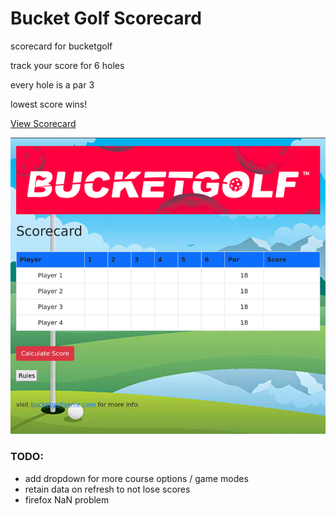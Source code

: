 
# Bucket Golf Scorecard

scorecard for bucketgolf

track your score for 6 holes

every hole is a par 3

lowest score wins!

[View Scorecard](https://chadless1.github.io/bucketgolf_scorecard/)

![ScreenShot](screenshot.png)

### TODO:

- add dropdown for more course options / game modes
- retain data on refresh to not lose scores
- firefox NaN problem